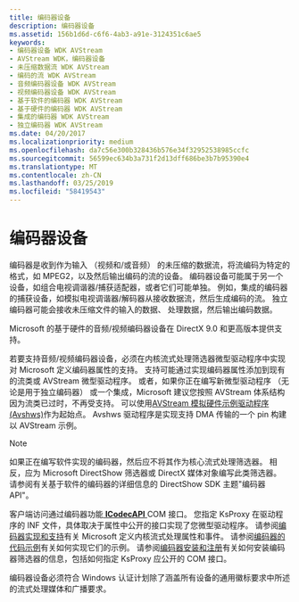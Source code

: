 ```yaml
---
title: 编码器设备
description: 编码器设备
ms.assetid: 156b1d6d-c6f6-4ab3-a91e-3124351c6ae5
keywords:
- 编码器设备 WDK AVStream
- AVStream WDK，编码器设备
- 未压缩数据流 WDK AVStream
- 编码的流 WDK AVStream
- 音频编码器设备 WDK AVStream
- 视频编码器设备 WDK AVStream
- 基于软件的编码器 WDK AVStream
- 基于硬件的编码器 WDK AVStream
- 集成的编码器 WDK AVStream
- 独立编码器 WDK AVStream
ms.date: 04/20/2017
ms.localizationpriority: medium
ms.openlocfilehash: da7c56e300b328436b576e34f32952538985ccfc
ms.sourcegitcommit: 56599ec634b3a731f2d13dff686be3b7b95390e4
ms.translationtype: MT
ms.contentlocale: zh-CN
ms.lasthandoff: 03/25/2019
ms.locfileid: "58419543"
---
```

# <a name="encoder-devices"></a>编码器设备

编码器是收到作为输入 （视频和/或音频） 的未压缩的数据流，将流编码为特定的格式，如 MPEG2，以及然后输出编码的流的设备。 编码器设备可能属于另一个设备，如组合电视调谐器/捕获适配器，或者它们可能单独。 例如，集成的编码器的捕获设备，如模拟电视调谐器/解码器从接收数据流，然后生成编码的流。 独立编码器可能会接收未压缩文件的输入的数据、 处理数据，然后输出编码数据。

Microsoft 的基于硬件的音频/视频编码器设备在 DirectX 9.0 和更高版本提供支持。

若要支持音频/视频编码器设备，必须在内核流式处理筛选器微型驱动程序中实现对 Microsoft 定义编码器属性的支持。 支持可能通过实现编码器属性添加到现有的流类或 AVStream 微型驱动程序。 或者，如果你正在编写新微型驱动程序 （无论是用于独立编码器） 或一个集成，Microsoft 建议您按照 AVStream 体系结构因为流类已过时，不再受支持。 可以使用[AVStream 模拟硬件示例驱动程序 (Avshws)](https://go.microsoft.com/fwlink/p/?LinkId=618052)作为起始点。 Avshws 驱动程序是实现支持 DMA 传输的一个 pin 构建以 AVStream 示例。

> [!NOTE]
> 如果正在编写软件实现的编码器，然后应不将其作为核心流式处理筛选器。 相反，应为 Microsoft DirectShow 筛选器或 DirectX 媒体对象编写此类筛选器。 请参阅有关基于软件的编码器的详细信息的 DirectShow SDK 主题"编码器 API"。

客户端访问通过编码器功能[ **ICodecAPI** ](https://docs.microsoft.com/en-us/previous-versions/ms784893(v%3dvs.85)) COM 接口。 您指定 KsProxy 在驱动程序的 INF 文件，具体取决于属性中公开的接口实现了您微型驱动程序。 请参阅[编码器实现和支持](encoder-implementation-and-support.md)有关 Microsoft 定义内核流式处理属性和事件。 请参阅[编码器的代码示例](encoder-code-examples.md)有关如何实现它们的示例。 请参阅[编码器安装和注册](encoder-installation-and-registration.md)有关如何安装编码器筛选器的信息，包括如何指定 KsProxy 应公开的 COM 接口。

编码器设备必须符合 Windows 认证计划除了涵盖所有设备的通用徽标要求中所述的流式处理媒体和广播要求。
